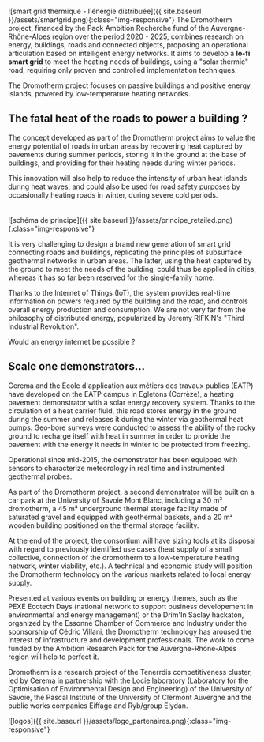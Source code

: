 <br>
![smart grid thermique - l'énergie distribuée]({{ site.baseurl }}/assets/smartgrid.png){:class="img-responsive"} 
The Dromotherm project, financed by the Pack Ambition Recherche fund of the Auvergne-Rhône-Alpes region over the period 2020 - 2025,
combines research on energy, buildings, roads and connected objects, proposing an operational articulation based on intelligent
energy networks. It aims to develop a <b>lo-fi smart grid</b> to meet the heating needs of buildings, using a "solar thermic" road, 
requiring only proven and controlled implementation techniques.

The Dromotherm project focuses on passive buildings and positive energy islands, powered by low-temperature 
heating networks.

## The fatal heat of the roads to power a building ?

The concept developed as part of the Dromotherm project aims to value the energy potential of roads in urban areas 
by recovering heat captured by pavements during summer periods, storing it in the ground at the base of buildings, 
and providing for their heating needs during winter periods.

This innovation will also help to reduce the intensity of urban heat islands during heat waves, and 
could also be used for road safety purposes by occasionally heating roads in winter, during severe cold periods.
<br><br><br>
![schéma de principe]({{ site.baseurl }}/assets/principe_retailed.png){:class="img-responsive"}

It is very challenging to design a brand new generation of smart grid connecting roads and buildings, replicating the principles of subsurface geothermal networks in urban areas. The latter, using the heat captured by the ground to meet the needs of the building, could thus be applied in cities, whereas it has so far been reserved for the single-family home.

Thanks to the Internet of Things (IoT), the system provides real-time information on powers required by the building and the road, and controls overall energy production and consumption. We are not very far from the philosophy of distributed energy, popularized by Jeremy RIFKIN's "Third Industrial Revolution". 

Would an energy internet be possible ?

## Scale one demonstrators...

Cerema and the Ecole d'application aux métiers des travaux publics (EATP) have developed on the EATP campus in Egletons (Corrèze), a heating pavement demonstrator with a solar energy recovery system. Thanks to the circulation of a heat carrier fluid, this road stores energy in the ground during the summer and releases it during the winter via geothermal heat pumps. Geo-bore surveys were conducted to assess the ability of the rocky ground to recharge itself with heat in summer in order to provide the pavement with the energy it needs in winter to be protected from freezing.

Operational since mid-2015, the demonstrator has been equipped with sensors to characterize meteorology in real time and instrumented geothermal probes.

As part of the Dromotherm project, a second demonstrator will be built on a car park at the University of Savoie Mont Blanc, including a 30 m² dromotherm, a 45 m³ underground thermal storage facility made of saturated gravel and equipped with geothermal baskets, and a 20 m² wooden building positioned on the thermal storage facility.

At the end of the project, the consortium will have sizing tools at its disposal with regard to previously identified use cases (heat supply of a small collective, connection of the dromotherm to a low-temperature heating network, winter viability, etc.). A technical and economic study will position the Dromotherm technology on the various markets related to local energy supply.

Presented at various events on building or energy themes, such as the PEXE Ecotech Days (national network to support business developement in environmental and energy management) or the Drim'In Saclay hackaton, organized by the Essonne Chamber of Commerce and Industry under the sponsorship of Cédric Villani, the Dromotherm technology has aroused the interest of infrastructure and development professionals. The work to come funded by the Ambition Research Pack for the Auvergne-Rhône-Alpes region will help to perfect it.

Dromotherm is a research project of the Tenerrdis competitiveness cluster, led by Cerema in partnership with the Locie laboratory (Laboratory for the Optimisation of Environmental Design and Engineering) of the University of Savoie, the Pascal Institute of the University of Clermont Auvergne and the public works companies Eiffage and Ryb/group Elydan.

![logos]({{ site.baseurl }}/assets/logo_partenaires.png){:class="img-responsive"}
